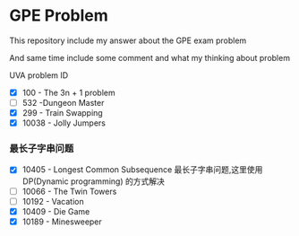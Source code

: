# GPE Problem

This repository include my answer about the GPE exam problem

And same time include some comment and what my thinking about problem

UVA problem ID
* [x] 100 - The 3n + 1 problem
* [ ] 532 -Dungeon Master
* [x] 299 - Train Swapping
* [x] 10038 - Jolly Jumpers
### 最长子字串问题
* [x] 10405 - Longest Common Subsequence 最长子字串问题,这里使用 DP(Dynamic programming) 的方式解决
* [ ] 10066 - The Twin Towers
* [ ] 10192 - Vacation
* [x] 10409 - Die Game
* [x] 10189 - Minesweeper
